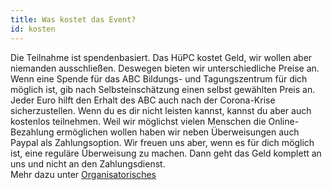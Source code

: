 ```yaml
---
title: Was kostet das Event?
id: kosten
---
```


Die Teilnahme ist spendenbasiert. Das HüPC kostet Geld, wir wollen aber niemanden ausschließen. Deswegen bieten wir unterschiedliche Preise an. Wenn eine Spende für das ABC Bildungs- und Tagungszentrum für dich möglich ist, gib nach Selbsteinschätzung einen selbst gewählten Preis an. Jeder Euro hilft den Erhalt des ABC auch nach der Corona-Krise sicherzustellen. Wenn du es dir nicht leisten kannst, kannst du aber auch kostenlos teilnehmen. Weil wir möglichst vielen Menschen die Online-Bezahlung ermöglichen wollen haben wir neben Überweisungen auch Paypal als Zahlungsoption. Wir freuen uns aber, wenn es für dich möglich ist, eine reguläre Überweisung zu machen. Dann geht das Geld komplett an uns und nicht an den Zahlungsdienst.\
Mehr dazu unter [Organisatorisches](../infos)